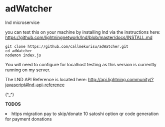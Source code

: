 # adWatcher
lnd microservice

you can test this on your machine by installing lnd via the instructions here:
https://github.com/lightningnetwork/lnd/blob/master/docs/INSTALL.md

`git clone https://github.com/callmekurisu/adWatcher.git`<br>
`cd adWatcher`<br>
`nodemon index.js`

You will need to configure for localhost testing as this version is currently running on my server.

The LND API Reference is located here: http://api.lightning.community/?javascript#lnd-api-reference

(^_^)

<b>TODOS</b>
<li>
https migration
pay to skip/donate 10 satoshi option
qr code generation for payment donations
</li>
